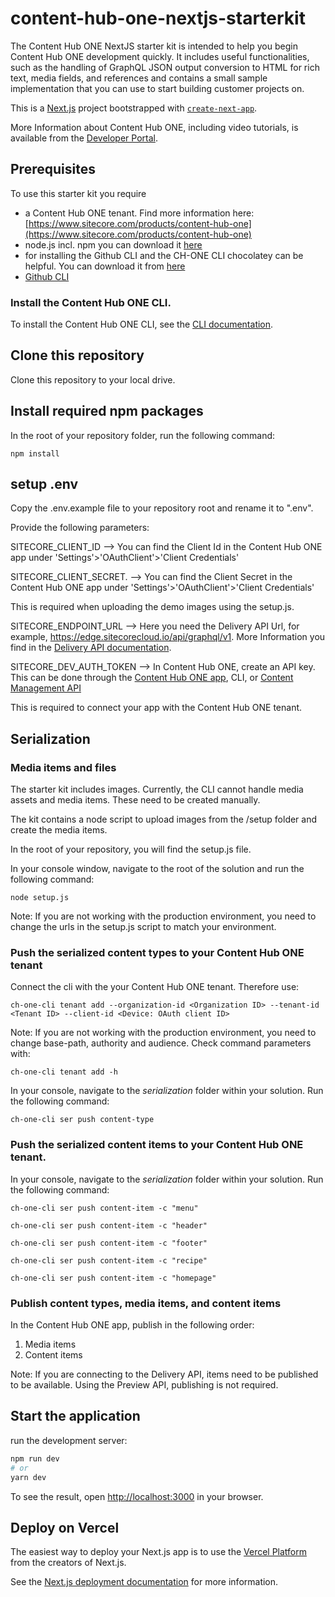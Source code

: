 # content-hub-one-nextjs-starterkit

The Content Hub ONE NextJS starter kit is intended to help you begin Content Hub ONE development quickly. It includes useful functionalities, such as the handling of GraphQL JSON output conversion to HTML for rich text, media fields, and references and contains a small sample implementation that you can use to start building customer projects on.

This is a [Next.js](https://nextjs.org/) project bootstrapped with [`create-next-app`](https://github.com/vercel/next.js/tree/canary/packages/create-next-app).

More Information about Content Hub ONE, including video tutorials, is available from the [Developer Portal]( https://developers.sitecore.com/content-management/content-hub-one).

## Prerequisites
To use this starter kit you require 
- a Content Hub ONE tenant. Find more information here: [https://www.sitecore.com/products/content-hub-one](https://www.sitecore.com/products/content-hub-one)
- node.js incl. npm you can download it [here](https://nodejs.org)
- for installing the Github CLI and the CH-ONE CLI chocolatey can be helpful. You can download it from [here](https://chocolatey.org/install) 
- [Github CLI](https://cli.github.com/manual/installation)


### Install the Content Hub ONE CLI. 

To install the Content Hub ONE CLI, see the [CLI documentation](https://doc.sitecore.com/ch-one/en/developers/content-hub-one/content-hub-one-cli--install-and-run-the-cli.html).

## Clone this repository

Clone this repository to your local drive. 

## Install required npm packages

In the root of your repository folder, run the following command: 

    npm install

## setup .env 

Copy the .env.example file to your repository root and rename it to ".env".

Provide the following parameters:

SITECORE_CLIENT_ID --> You can find the Client Id in the Content Hub ONE app under 'Settings'>'OAuthClient'>'Client Credentials'

SITECORE_CLIENT_SECRET. --> You can find the Client Secret in the Content Hub ONE app under 'Settings'>'OAuthClient'>'Client Credentials'

This is required when uploading the demo images using the setup.js.


SITECORE_ENDPOINT_URL  --> Here you need the Delivery API Url, for example, https://edge.sitecorecloud.io/api/graphql/v1. More Information you find in the [Delivery API documentation](https://doc.sitecore.com/ch-one/en/developers/content-hub-one/graphql--preview-and-delivery-apis.html). 

SITECORE_DEV_AUTH_TOKEN --> In Content Hub ONE, create an API key. This can be done through the [Content Hub ONE app](https://doc.sitecore.com/ch-one/en/users/content-hub-one/content-delivery--manage-api-keys.html), CLI, or [Content Management API ](https://doc.sitecore.com/ch-one/en/developers/content-hub-one/graphql--api-keys.html)  

This is required to connect your app with the Content Hub ONE tenant.

## Serialization

### Media items and files

The starter kit includes images. Currently, the CLI cannot handle media assets and media items. These need to be created manually.

The kit contains a node script to upload images from the /setup folder and create the media items.

In the root of your repository, you will find the setup.js file. 

In your console window, navigate to the root of the solution and run the following command:

    node setup.js
Note: If you are not working with the production environment, you need to change the urls in the setup.js script to match your environment.


### Push the serialized content types to your Content Hub ONE tenant 

Connect the cli with the your Content Hub ONE tenant. Therefore use:
    
    ch-one-cli tenant add --organization-id <Organization ID> --tenant-id <Tenant ID> --client-id <Device: OAuth client ID> 


Note: If you are not working with the production environment, you need to change base-path, authority and audience. Check command parameters with:
    
    ch-one-cli tenant add -h
    

In your console, navigate to the *serialization* folder within your solution. Run the following command:

    ch-one-cli ser push content-type
    

### Push the serialized content items to your Content Hub ONE tenant. 

In your console, navigate to the *serialization* folder within your solution. Run the following command: 

    ch-one-cli ser push content-item -c "menu"

    ch-one-cli ser push content-item -c "header"

    ch-one-cli ser push content-item -c "footer"

    ch-one-cli ser push content-item -c "recipe"

    ch-one-cli ser push content-item -c "homepage"

### Publish content types, media items, and content items

In the Content Hub ONE app, publish in the following order:

1. Media items
2. Content items

Note: If you are connecting to the Delivery API, items need to be published to be available. Using the Preview API, publishing is not required.

## Start the application

run the development server:

```bash
npm run dev
# or
yarn dev
```

To see the result, open [http://localhost:3000](http://localhost:3000) in your browser.

## Deploy on Vercel

The easiest way to deploy your Next.js app is to use the [Vercel Platform](https://vercel.com/new?utm_medium=default-template&filter=next.js&utm_source=create-next-app&utm_campaign=create-next-app-readme) from the creators of Next.js.

See the [Next.js deployment documentation](https://nextjs.org/docs/deployment) for more information.
